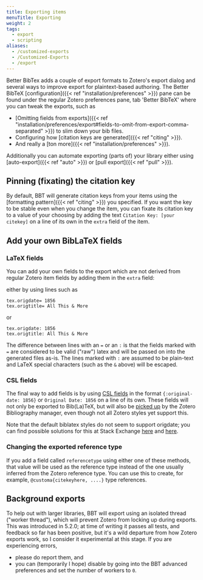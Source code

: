 ```yaml
---
title: Exporting items
menuTitle: Exporting
weight: 2
tags:
  - export
  - scripting
aliases:
  - /customized-exports
  - /Customized-Exports
  - /export
---
```


Better BibTex adds a couple of export formats to Zotero's export dialog and several ways to improve export for plaintext-based authoring.
The Better BibTeX [configuration]({{< ref "installation/preferences" >}}) pane can be found under the regular Zotero preferences pane, tab 'Better BibTeX' where you can tweak the exports, such as

* [Omitting fields from exports]({{< ref "installation/preferences/export#fields-to-omit-from-export-comma-separated" >}}) to slim down your bib files.
* Configuring how [citation keys are generated]({{< ref "citing" >}}).
* And really a [ton more]({{< ref "installation/preferences" >}}).

Additionally you can automate exporting (parts of) your library either using [auto-export]({{< ref "auto" >}}) or [pull export]({{< ref "pull" >}}).

## Pinning (fixating) the citation key

By default, BBT will generate citation keys from your items using the [formatting pattern]({{< ref "citing" >}}) you specified. If you want the key to be stable even when you change the item, 
you can fixate its citation key to a value of your choosing by adding the text `Citation Key: [your citekey]` on a line of its own in the `extra` field of the item.

## Add your own BibLaTeX fields

### LaTeX fields

You can add your own fields to the export which are not derived from regular Zotero item fields by adding them in the `extra` field:

either by using lines such as 

```
tex.origdate= 1856
tex.origtitle= All This & More
```

or

```
tex.origdate: 1856
tex.origtitle: All This & More
```

The difference between lines with an `=` or an `:` is that the fields marked with `=` are considered to be valid ("raw") latex and will be passed on into the generated files as-is. The lines marked with `:` are assumed to be plain-text and LaTeX special characters (such as the `&` above) will be escaped.

### CSL fields

The final way to add fields is by using [CSL fields](https://docs.citationstyles.org/en/stable/specification.html#appendix-iv-variables) in the
format `{:original-date: 1856}` or `Original Date: 1856` on a line of its own. These fields will not only be exported to Bib(La)TeX, but will
also be [picked up](https://forums.zotero.org/discussion/3673/original-date-of-publication/) by the Zotero Bibliography manager, even though not all Zotero styles yet support this.

Note that the default biblatex styles do not seem to support origdate; you can find possible solutions for this at Stack
Exchange [here](http://tex.stackexchange.com/questions/142999/the-proper-way-to-cite-the-earliest-publication-date-in-brackets-followed-by)
and [here](http://tex.stackexchange.com/questions/55859/getting-origyear-to-work-in-biblatex).

### Changing the exported reference type

If you add a field called `referencetype` using either one of these methods, that value will be used as the reference type
instead of the one usually inferred from the Zotero reference type. You can use this to create, for example,
`@customa{citekeyhere, ....}` type references.

## Background exports

To help out with larger libraries, BBT will export using an isolated thread ("worker thread"), which will prevent Zotero from locking up during exports.
This was introduced in 5.2.0; at time of writing it passes all tests, and feedback so far has been positive, but it's a wild departure from how Zotero exports work, so
I consider it experimental at this stage. If you are experiencing errors,

* please do report them, and
* you can (temporarily I hope) disable by going into the BBT advanced preferences and set the number of workers to `0`.
